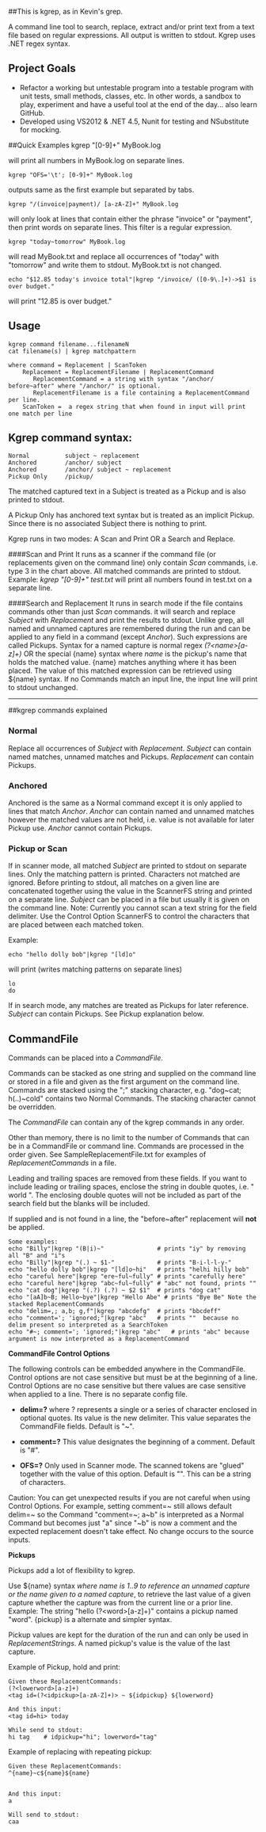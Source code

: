 ##This is kgrep, as in Kevin's grep.

A command line tool to search, replace, extract and/or print text from a text file based on regular expressions. All output is written to stdout. Kgrep uses .NET regex syntax.


Project Goals
-------------

* Refactor a working but untestable program into a testable program with unit tests, small methods, classes, etc. In other words, a sandbox to play, experiment and have a useful tool at the end of the day... also learn GitHub.
* Developed using VS2012 & .NET 4.5, Nunit for testing and NSubstitute for mocking. 

##Quick Examples
	kgrep "[0-9]+" MyBook.log

will print all numbers in MyBook.log on separate lines.

	kgrep "OFS='\t'; [0-9]+" MyBook.log
outputs same as the first example but separated by tabs.

	kgrep "/(invoice|payment)/ [a-zA-Z]+" MyBook.log
will only look at lines that contain either the phrase "invoice" or "payment", then print words on separate lines. 
This filter is a regular expression.

	kgrep "today~tomorrow" MyBook.log

will read MyBook.txt and replace all occurrences of "today" with "tomorrow" and write them to stdout. MyBook.txt is not changed.

	echo "$12.85 today's invoice total"|kgrep "/invoice/ ([0-9\.]+)->$1 is over budget."
will print "12.85 is over budget."

Usage
-----

    kgrep command filename...filenameN
    cat filename(s) | kgrep matchpattern
    
    where command = Replacement | ScanToken
        Replacement = ReplacementFilename | ReplacementCommand
           ReplacementCommand = a string with syntax "/anchor/ before~after" where "/anchor/" is optional. 
           ReplacementFilename is a file containing a ReplacementCommand per line.
        ScanToken =  a regex string that when found in input will print one match per line

Kgrep command syntax:
-
	Normal			subject ~ replacement
	Anchored		/anchor/ subject
	Anchored		/anchor/ subject ~ replacement
	Pickup Only		/pickup/   

The matched captured text in a Subject is treated as a Pickup and is also printed to stdout.

A Pickup Only has anchored text syntax but is treated as an implicit Pickup. Since there is no associated Subject there is nothing to print.

Kgrep runs in two modes: A Scan and Print OR a Search and Replace. 

####Scan and Print
It runs as a scanner if the command file (or replacements given on the command line) only contain *Scan* commands, i.e. type 3 in the chart above. All matched commands are printed to stdout. Example: *kgrep "[0-9]+" test.txt* will print all numbers found in test.txt on a separate line.

####Search and Replacement
It runs in search mode if the file contains commands other than just *Scan* commands. it will search and replace *Subject* with *Replacement* and print the results to stdout. Unlike grep, all named and unnamed captures are remembered during the run and can be applied to any field in a command (except *Anchor*). Such expressions are called Pickups. Syntax for a named capture is normal regex *(?&lt;name&gt;[a-z]+)* OR the special {name} syntax where *name* is the pickup's name that holds the matched value. {name} matches anything where it has been placed. The value of this matched expression can be retrieved using ${name} syntax. If no Commands match an input line, the input line will print to stdout unchanged.

---
##kgrep commands explained

### Normal
Replace all occurrences of *Subject* with *Replacement*. *Subject* can contain  named matches, unnamed matches and Pickups. *Replacement* can contain Pickups.

### Anchored 
Anchored is the same as a Normal command except it is only applied to lines that match *Anchor*. *Anchor* can contain named and unnamed matches however the matched values are not held, i.e. value is not available for later Pickup use. *Anchor* cannot contain Pickups.

### Pickup or Scan 
If in scanner mode, all matched *Subject* are printed to stdout on separate lines. Only the matching pattern is printed. Characters not matched are ignored. Before printing to stdout, all matches on a given line are concatenated together using the value in the ScannerFS string and printed on a separate line. *Subject* can be placed in a file but usually it is given on the command line. Note: Currently you cannot scan a text string for the field delimiter. Use the Control Option ScannerFS to control the characters that are placed between each matched token.

Example: 

    echo "hello dolly bob"|kgrep "[ld]o" 
   will print (writes matching patterns on separate lines)

    lo
    do

If in search mode, any matches are treated as Pickups for later reference. *Subject* can contain Pickups. See Pickup explanation below.

## CommandFile
Commands can be placed into a *CommandFile*. 

Commands can be stacked as one string and supplied on the command line or stored in a file and given as the first argument on the command line. Commands are stacked using the ";" stacking character, e.g. "dog~cat; h(..)~cold" contains two Normal Commands. The stacking character cannot be overridden. 

The *CommandFile* can contain any of the kgrep commands in any order.  

Other than memory, there is no limit to the number of Commands that can be in a CommandFile or command line. Commands are processed in the order given. See SampleReplacementFile.txt for examples of *ReplacementCommands* in a file. 

Leading and trailing spaces are removed from these fields. If you want to include leading or trailing spaces, enclose the string in double quotes, i.e. " world ". The enclosing double quotes will not be included as part of the search field but the blanks will be included.
 
If supplied and is not found in a line, the "before~after" replacement will **not** be applied.

    Some examples:    
    echo "Billy"|kgrep "(B|i)~"               # prints "iy" by removing all "B" and "i"s
    echo "Billy"|kgrep "(.) ~ $1-"            # prints "B-i-l-l-y-" 
    echo "hello dolly bob"|kgrep "[ld]o~hi"   # prints "helhi hilly bob"
    echo "careful here"|kgrep "ere~ful~fully" # prints "carefully here"
    echo "careful here"|kgrep "abc~ful~fully" # "abc" not found, prints ""
    echo "cat dog"|kgrep "(.?) (.?) ~ $2 $1"  # prints "dog cat"
    echo "[aA]b~B; Hello~bye"|kgrep "Hello Abe" # prints "Bye Be" Note the stacked ReplacementCommands
    echo "delim=,; a,b; g,f"|kgrep "abcdefg"  # prints "bbcdeff"
    echo "comment='; 'ignored;"|kgrep "abc"   # prints ""  because no delim present so interpreted as a SearchToken
    echo "#~; comment='; 'ignored;"|kgrep "abc"   # prints "abc" because argument is now interpreted as a ReplacementCommand

**CommandFile Control Options**

The following controls can be embedded anywhere in the CommandFile. Control options are not case sensitive but must be at the beginning of a line. Control Options are no case sensitive but there values are case sensitive when applied to a line. There is no separate config file.

- **delim=?** where ? represents a single or a series of character enclosed in optional quotes. Its value is the new delimiter. This value separates the CommandFile fields. Default is "~".

- **comment=?** This value designates the beginning of a comment. Default is "#".

- **OFS=?** Only used in Scanner mode. The scanned tokens are "glued" together with the value of this option. Default is "". This can be a string of characters.

Caution: You can get unexpected results if you are not careful when using Control Options. For example, setting comment=~ still allows default delim=~ so the Command "comment=~; a~b" is interpreted as a Normal Command but becomes just "a" since "~b" is now a comment and the expected replacement doesn't take effect. No change occurs to the source inputs.


**Pickups**

Pickups add a lot of flexibility to kgrep.

Use ${name} syntax *where name is 1..9 to reference an unnamed capture or the name given to a named capture*, to retrieve the last value of a given capture whether the capture was from the current line or a prior line. Example: The string "hello (?&lt;word&gt;[a-z]+)" contains a pickup named "word". {pickup} is a alternate and simpler syntax.

Pickup values are kept for the duration of the run and can only be used in *ReplacementStrings*.  A named pickup's value is the value of the last capture. 

Example of Pickup, hold and print:
  
    Given these ReplacementCommands:
    (?<lowerword>[a-z]+)
    <tag id=(?<idpickup>[a-zA-Z]+)> ~ ${idpickup} ${lowerword}

    And this input:
    <tag id=hi> today

    While send to stdout:
    hi tag    # idpickup="hi"; lowerword="tag"

    
Example of replacing with repeating pickup:
   
    Given these ReplacementCommands:
    ^{name}~c${name}${name}


    And this input:
    a

    Will send to stdout:
    caa      








